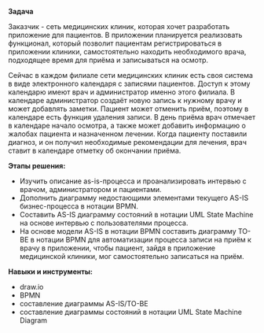 **Задача**

Заказчик - сеть медицинских клиник, которая хочет разработать приложение для пациентов. В приложении планируется реализовать функционал, который позволит пациентам регистрироваться в приложении клиники, самостоятельно находить необходимого врача, подходящее время для приёма и записываться на осмотр.

Сейчас в каждом филиале сети медицинских клиник есть своя система в виде электронного календаря с записями пациентов. Доступ к этому календарю имеют врач и администратор именно этого филиала. В календаре администратор создаёт новую запись к нужному врачу и может добавлять заметки. Пациент может отменить приём, поэтому в календаре есть функция удаления записи. В день приёма врач отмечает в календаре начало осмотра, а также может добавить информацию о жалобах пациента и назначенном лечении. Когда пациенту поставили диагноз, и он получил необходимые рекомендации для лечения, врач ставит в календаре отметку об окончании приёма.

**Этапы решения:**

- Изучить описание as-is-процесса и проанализировать интервью с врачом, администратором и пациентами.
- Дополнить диаграмму недостающими элементами текущего AS-IS бизнес-процесса в нотации BPMN. 
- Составить AS-IS диаграмму состояний в нотации UML State Machine на основе интервью с пользователями процесса.
- На основе модели AS-IS в нотации BPMN составить диаграмму TO-BE в нотации BPMN для автоматизации процесса записи на приём к врачу в приложении, чтобы пациент, зайдя в приложение медицинской клиники, мог самостоятельно записаться на приём.

**Навыки и инструменты:**

- draw.io
- BPMN
- составление диаграммы AS-IS/TO-BE
- составление диаграммы состояний в нотации UML State Machine Diagram
